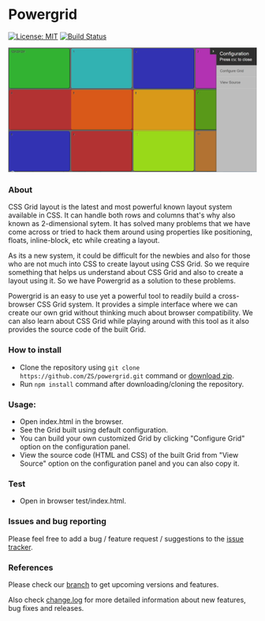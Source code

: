 # Powergrid
[![License: MIT](https://img.shields.io/badge/License-MIT-yellow.svg)](https://opensource.org/licenses/MIT)
[![Build Status](https://travis-ci.com/ZS/powergrid.svg?branch=master)](https://travis-ci.com/ZS/powergrid)


![screen](screens/shot1.PNG)

### About
CSS Grid layout is the latest and most powerful known layout system available in CSS. It can handle both rows and columns that's why also known as 2-dimensional sytem. It has solved many problems that we have come across or tried to hack them around using properties like positioning, floats, inline-block, etc while creating a layout. 

As its a new system, it could be difficult for the newbies and also for those who are not much into CSS to create layout using CSS Grid. So we require something that helps us understand about CSS Grid and also to create a layout using it. So we have Powergrid as a solution to these problems.     

Powergrid is an easy to use yet a powerful tool to readily build a cross-browser CSS Grid system. It provides a simple interface where we can create our own grid without thinking much about browser compatibility. We can also learn about CSS Grid while playing around with this tool as it also provides the source code of the built Grid.   


### How to install
  - Clone the repository using `git clone https://github.com/ZS/powergrid.git` command or [download zip](https://github.com/ZS/powergrid/archive/master.zip).
  - Run `npm install` command after downloading/cloning the repository.

### Usage:
  - Open index.html in the browser.
  - See the Grid built using default configuration.
  - You can build your own customized Grid by clicking "Configure Grid" option on the configuration panel.
  - View the source code (HTML and CSS) of the built Grid from "View Source" option on the configuration panel and you can also copy it.

### Test
  - Open in browser test/index.html.

### Issues and bug reporting 
Please feel free to add a bug / feature request / suggestions to the [issue tracker](https://github.com/ZS/powergrid/issues). 

### References
Please check our [branch](https://github.com/ZS/powergrid) to get upcoming versions and features.

Also check [change.log](https://github.com/ZS/powergrid/blob/master/CHANGELOG.md) for more detailed information about new features, bug fixes and releases.

